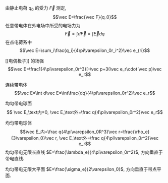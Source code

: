 由静止电荷 $q_0$ 的受力 $\vec F$ 测定, $$\vec E=\frac{\vec F}{q_0}$$
任意带电体在外电场中所受的电场力为 $$\vec F=\int d\vec F=\int \vec Edq$$
在点电荷系中 $$\vec E=\sum_i\frac{q_i}{4\pi\varepsilon_0r_i^2}\vec e_{ri}$$

[[电偶极子]] 的场强 $$\vec E=\frac1{4\pi\varepsilon_0r^3}[-\vec p+3(\vec e_r\cdot \vec p)\vec e_r$$

连续带电体 $$\vec E=\int d\vec E=\int\frac{dq}{4\pi\varepsilon_0r^2}\vec e_r$$

均匀带电球面 $$
\vec E_\text内=0, \vec E_\text外=\frac q{4\pi\varepsilon_0r^2}\vec e_r$$

均匀带电球体 $$\vec E_内=\frac q{4\pi\varepsilon_0R^3}\vec r=\frac{\rho_e}{3\varepsilon_0}\vec r, \vec E_\text外=\frac q{4\pi\varepsilon_0r^2}\vec e_r$$
均匀带电无限长直线 $E=\frac{\lambda_e}{4\pi\varepsilon_0r^2}$, 方向垂直于带电直线. 

均匀带电无限大平面 $E=\frac{\sigma_e}{2\varepsilon_0}$, 方向垂直于带点平面. 